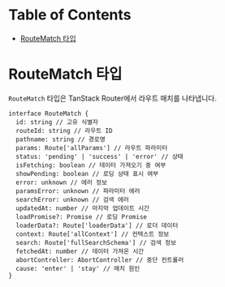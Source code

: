 # Table of Contents

- [RouteMatch 타입](#routematch-타입)

# RouteMatch 타입

`RouteMatch` 타입은 TanStack Router에서 라우트 매치를 나타냅니다.

```tsx
interface RouteMatch {
  id: string // 고유 식별자
  routeId: string // 라우트 ID
  pathname: string // 경로명
  params: Route['allParams'] // 라우트 파라미터
  status: 'pending' | 'success' | 'error' // 상태
  isFetching: boolean // 데이터 가져오기 중 여부
  showPending: boolean // 로딩 상태 표시 여부
  error: unknown // 에러 정보
  paramsError: unknown // 파라미터 에러
  searchError: unknown // 검색 에러
  updatedAt: number // 마지막 업데이트 시간
  loadPromise?: Promise // 로딩 Promise
  loaderData?: Route['loaderData'] // 로더 데이터
  context: Route['allContext'] // 컨텍스트 정보
  search: Route['fullSearchSchema'] // 검색 정보
  fetchedAt: number // 데이터 가져온 시간
  abortController: AbortController // 중단 컨트롤러
  cause: 'enter' | 'stay' // 매치 원인
}
```


